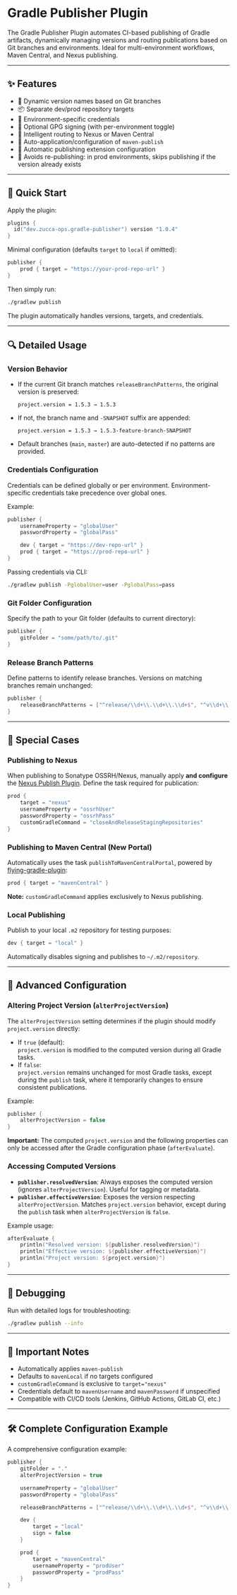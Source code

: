 # Gradle Publisher Plugin

The Gradle Publisher Plugin automates CI-based publishing of Gradle artifacts, dynamically managing versions and routing publications based on Git branches and environments. Ideal for multi-environment workflows, Maven Central, and Nexus publishing.

---

## ✨ Features

- 🔀 Dynamic version names based on Git branches
- 📦 Separate dev/prod repository targets
- 🔑 Environment-specific credentials
- 🔏 Optional GPG signing (with per-environment toggle)
- 🧠 Intelligent routing to Nexus or Maven Central
- 🧰 Auto-application/configuration of `maven-publish`
- 🧾 Automatic publishing extension configuration
- 🛑 Avoids re-publishing: in prod environments, skips publishing if the version already exists

---

## 🚀 Quick Start

Apply the plugin:

```kotlin
plugins {
  id("dev.zucca-ops.gradle-publisher") version "1.0.4"
}
```

Minimal configuration (defaults `target` to `local` if omitted):

```kotlin
publisher {
    prod { target = "https://your-prod-repo-url" }
}
```

Then simply run:

```bash
./gradlew publish
```

The plugin automatically handles versions, targets, and credentials.

---

## 🔍 Detailed Usage

### Version Behavior

- If the current Git branch matches `releaseBranchPatterns`, the original version is preserved:
  ```
  project.version = 1.5.3 → 1.5.3
  ```
- If not, the branch name and `-SNAPSHOT` suffix are appended:
  ```
  project.version = 1.5.3 → 1.5.3-feature-branch-SNAPSHOT
  ```
- Default branches (`main`, `master`) are auto-detected if no patterns are provided.

### Credentials Configuration

Credentials can be defined globally or per environment. Environment-specific credentials take precedence over global ones.

Example:

```kotlin
publisher {
    usernameProperty = "globalUser"
    passwordProperty = "globalPass"

    dev { target = "https://dev-repo-url" }
    prod { target = "https://prod-repo-url" }
}
```

Passing credentials via CLI:

```bash
./gradlew publish -PglobalUser=user -PglobalPass=pass
```

### Git Folder Configuration

Specify the path to your Git folder (defaults to current directory):

```kotlin
publisher {
    gitFolder = "some/path/to/.git"
}
```

### Release Branch Patterns

Define patterns to identify release branches. Versions on matching branches remain unchanged:

```kotlin
publisher {
    releaseBranchPatterns = ["^release/\\d+\\.\\d+\\.\\d+$", "^v\\d+\\.\\d+$"]
}
```

---

## 🧪 Special Cases

### Publishing to Nexus

When publishing to Sonatype OSSRH/Nexus, manually apply **and configure** the [Nexus Publish Plugin](https://github.com/gradle-nexus/publish-plugin). Define the task required for publication:

```kotlin
prod {
    target = "nexus"
    usernameProperty = "ossrhUser"
    passwordProperty = "ossrhPass"
    customGradleCommand = "closeAndReleaseStagingRepositories"
}
```

### Publishing to Maven Central (New Portal)

Automatically uses the task `publishToMavenCentralPortal`, powered by [flying-gradle-plugin](https://github.com/yananhub/flying-gradle-plugin):

```kotlin
prod { target = "mavenCentral" }
```

**Note:** `customGradleCommand` applies exclusively to Nexus publishing.

### Local Publishing

Publish to your local `.m2` repository for testing purposes:

```kotlin
dev { target = "local" }
```

Automatically disables signing and publishes to `~/.m2/repository`.

---

## 🔧 Advanced Configuration

### Altering Project Version (`alterProjectVersion`)

The `alterProjectVersion` setting determines if the plugin should modify `project.version` directly:

- If `true` (default):  
  `project.version` is modified to the computed version during all Gradle tasks.
- If `false`:  
  `project.version` remains unchanged for most Gradle tasks, except during the `publish` task, where it temporarily changes to ensure consistent publications.

Example:

```kotlin
publisher {
    alterProjectVersion = false
}
```

**Important:** The computed `project.version` and the following properties can only be accessed after the Gradle configuration phase (`afterEvaluate`).

### Accessing Computed Versions

- **`publisher.resolvedVersion`**: Always exposes the computed version (ignores `alterProjectVersion`). Useful for tagging or metadata.
- **`publisher.effectiveVersion`**: Exposes the version respecting `alterProjectVersion`. Matches `project.version` behavior, except during the `publish` task when `alterProjectVersion` is `false`.

Example usage:

```kotlin
afterEvaluate {
    println("Resolved version: ${publisher.resolvedVersion}")
    println("Effective version: ${publisher.effectiveVersion}")
    println("Project version: ${project.version}")
}
```

---

## 🐞 Debugging

Run with detailed logs for troubleshooting:

```bash
./gradlew publish --info
```

---

## 📌 Important Notes

- Automatically applies `maven-publish`
- Defaults to `mavenLocal` if no targets configured
- `customGradleCommand` is exclusive to `target="nexus"`
- Credentials default to `mavenUsername` and `mavenPassword` if unspecified
- Compatible with CI/CD tools (Jenkins, GitHub Actions, GitLab CI, etc.)

---

## 🛠️ Complete Configuration Example

A comprehensive configuration example:

```kotlin
publisher {
    gitFolder = "."
    alterProjectVersion = true

    usernameProperty = "globalUser"
    passwordProperty = "globalPass"

    releaseBranchPatterns = ["^release/\\d+\\.\\d+\\.\\d+$", "^v\\d+\\.\\d+$"]

    dev {
        target = "local"
        sign = false
    }

    prod {
        target = "mavenCentral"
        usernameProperty = "prodUser"
        passwordProperty = "prodPass"
    }
}
```


